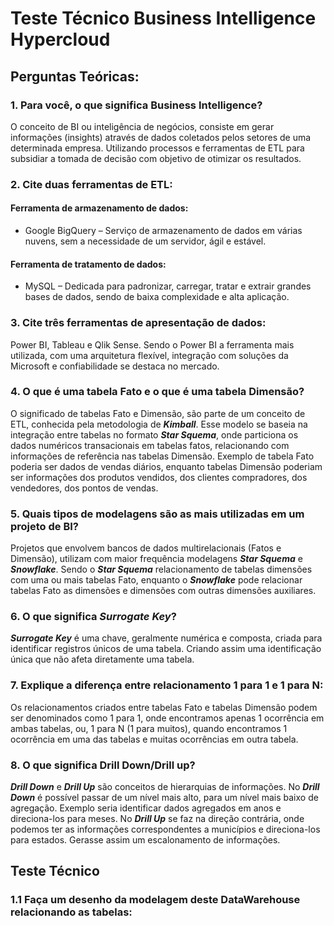 # Teste Técnico Business Intelligence Hypercloud

## Perguntas Teóricas: ##

### 1.	Para você, o que significa Business Intelligence? ###
O conceito de BI ou inteligência de negócios, consiste em gerar informações (insights) através de dados coletados pelos setores de uma determinada empresa. Utilizando processos e ferramentas de ETL para subsidiar a tomada de decisão com objetivo de otimizar os resultados.

### 2.	Cite duas ferramentas de ETL: ###

#### Ferramenta de armazenamento de dados: ####
* Google BigQuery – Serviço de armazenamento de dados em várias nuvens, sem a necessidade de um servidor, ágil e estável.

#### Ferramenta de tratamento de dados: ####
* MySQL – Dedicada para padronizar, carregar, tratar e extrair grandes bases de dados, sendo de baixa complexidade e alta aplicação.

### 3.	Cite três ferramentas de apresentação de dados: ###
Power BI, Tableau e Qlik Sense. Sendo o Power BI a ferramenta mais utilizada, com uma arquitetura flexível, integração com soluções da Microsoft e confiabilidade se destaca no mercado.

### 4.	O que é uma tabela Fato e o que é uma tabela Dimensão? ###
O significado de tabelas Fato e Dimensão, são parte de um conceito de ETL, conhecida pela metodologia de ***Kimball***. Esse modelo se baseia na integração entre tabelas no formato ***Star Squema***, onde particiona os dados numéricos transacionais em tabelas fatos, relacionando com informações de referência nas tabelas Dimensão. Exemplo de tabela Fato poderia ser dados de vendas diários, enquanto tabelas Dimensão poderiam ser informações dos produtos vendidos, dos clientes compradores, dos vendedores, dos pontos de vendas.

### 5.	Quais tipos de modelagens são as mais utilizadas em um projeto de BI? ###
Projetos que envolvem bancos de dados multirelacionais (Fatos e Dimensão), utilizam com maior frequência modelagens ***Star Squema*** e ***Snowflake***. Sendo o ***Star Squema*** relacionamento de tabelas dimensões com uma ou mais tabelas Fato, enquanto o ***Snowflake*** pode relacionar tabelas Fato as dimensões e dimensões com outras dimensões auxiliares.

### 6.	O que significa ***Surrogate Key***? ###
***Surrogate Key*** é uma chave, geralmente numérica e composta, criada para identificar registros únicos de uma tabela. Criando assim uma identificação única que não afeta diretamente uma tabela.

### 7.	Explique a diferença entre relacionamento 1 para 1 e 1 para N: ###
Os relacionamentos criados entre tabelas Fato e tabelas Dimensão podem ser denominados como 1 para 1, onde encontramos apenas 1 ocorrência em ambas tabelas, ou, 1 para N (1 para muitos), quando encontramos 1 ocorrência em uma das tabelas e muitas ocorrências em outra tabela.

### 8.	O que significa Drill Down/Drill up? ###
***Drill Down*** e ***Drill Up*** são conceitos de hierarquias de informações. No ***Drill Down*** é possível passar de um nível mais alto, para um nível mais baixo de agregação. Exemplo seria identificar dados agregados em anos e direciona-los para meses. No ***Drill Up*** se faz na direção contrária, onde podemos ter as informações correspondentes a municípios e direciona-los para estados. Gerasse assim um escalonamento de informações.

## Teste Técnico ##

### 1.1 Faça um desenho da modelagem deste DataWarehouse relacionando as tabelas:

